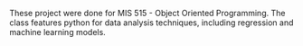 These project were done for MIS 515 - Object Oriented Programming. The class features python for data analysis techniques, including regression and machine learning models. 

